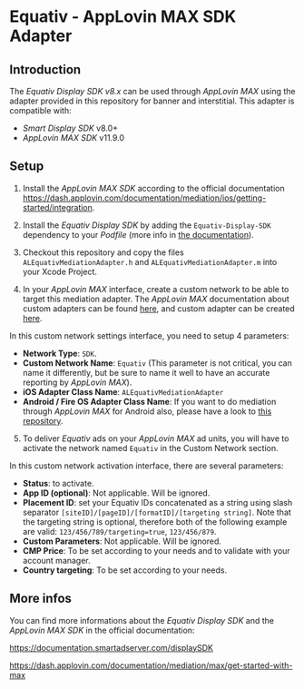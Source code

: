 Equativ - AppLovin MAX SDK Adapter
==============================================

Introduction
------------
The _Equativ Display SDK v8.x_ can be used through _AppLovin MAX_ using the adapter provided in this repository for banner and interstitial. This adapter is compatible with:
* _Smart Display SDK_ v8.0+
* _AppLovin MAX SDK_ v11.9.0

Setup
-----

1) Install the _AppLovin MAX SDK_ according to the official documentation https://dash.applovin.com/documentation/mediation/ios/getting-started/integration.

2) Install the _Equativ Display SDK_ by adding the `Equativ-Display-SDK` dependency to your _Podfile_ (more info in [the documentation](https://documentation.smartadserver.com/displaySDK/ios/gettingstarted.html)).

3) Checkout this repository and copy the files `ALEquativMediationAdapter.h` and `ALEquativMediationAdapter.m` into your Xcode Project.

4) In your _AppLovin MAX_ interface, create a custom network to be able to target this mediation adapter. The _AppLovin MAX_ documentation about custom adapters can be found [here](https://dash.applovin.com/documentation/mediation/ui-max/networks/connect-networks), and custom adapter can be created [here](https://dash.applovin.com/o/mediation/networks/580541/customNetwork/create).

In this custom network settings interface, you need to setup 4 parameters:
* __Network Type__: `SDK`.
* __Custom Network Name__: `Equativ` (This parameter is not critical, you can name it differently, but be sure to name it well to have an accurate reporting by _AppLovin MAX_).
* __iOS Adapter Class Name__: `ALEquativMediationAdapter`
* __Android / Fire OS Adapter Class Name__: If you want to do mediation through _AppLovin MAX_ for Android also, please have a look to [this repository](https://github.com/smartadserver/Equativ-AppLovin-MAX-Mediation-Adapter-Android).

5) To deliver _Equativ_ ads on your _AppLovin MAX_ ad units, you will have to activate the network named `Equativ` in the Custom Network section.

In this custom network activation interface, there are several parameters:
* __Status__: to activate.
* __App ID (optional)__: Not applicable. Will be ignored.
* __Placement ID__: set your Equativ IDs concatenated as a string using slash separator `[siteID]/[pageID]/[formatID]/[targeting string]`. Note that the targeting string is optional, therefore both of the following example are valid: `123/456/789/targeting=true`, `123/456/879`.
* __Custom Parameters__: Not applicable. Will be ignored.
* __CMP Price__: To be set according to your needs and to validate with your account manager.
* __Country targeting__: To be set according to your needs.

More infos
----------
You can find more informations about the _Equativ Display SDK_ and the _AppLovin MAX SDK_ in the official documentation:

https://documentation.smartadserver.com/displaySDK

https://dash.applovin.com/documentation/mediation/max/get-started-with-max
